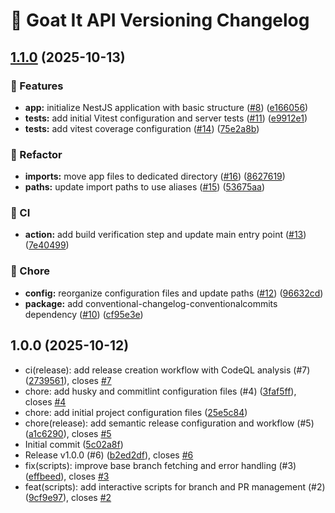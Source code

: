 # 🐐 Goat It API Versioning Changelog

## [1.1.0](https://github.com/antoinezanardi/goat-it-api/compare/v1.0.0...v1.1.0) (2025-10-13)

### 🚀 Features

* **app:** initialize NestJS application with basic structure ([#8](https://github.com/antoinezanardi/goat-it-api/issues/8)) ([e166056](https://github.com/antoinezanardi/goat-it-api/commit/e1660560b3c631b55ab97fcdd203ed1650c0315b))
* **tests:** add initial Vitest configuration and server tests ([#11](https://github.com/antoinezanardi/goat-it-api/issues/11)) ([e9912e1](https://github.com/antoinezanardi/goat-it-api/commit/e9912e1136aaca69dedb7e74d03fd11af461e747))
* **tests:** add vitest coverage configuration ([#14](https://github.com/antoinezanardi/goat-it-api/issues/14)) ([75e2a8b](https://github.com/antoinezanardi/goat-it-api/commit/75e2a8bc40529a84fbf765160bd409a2dfdd7eb3))

### 🔩 Refactor

* **imports:** move app files to dedicated directory ([#16](https://github.com/antoinezanardi/goat-it-api/issues/16)) ([8627619](https://github.com/antoinezanardi/goat-it-api/commit/862761944f10e73356aa3ad4ca07731568147d2d))
* **paths:** update import paths to use aliases ([#15](https://github.com/antoinezanardi/goat-it-api/issues/15)) ([53675aa](https://github.com/antoinezanardi/goat-it-api/commit/53675aa31274aadf2b93157b21fd6879f67064f6))

### 🔁 CI

* **action:** add build verification step and update main entry point ([#13](https://github.com/antoinezanardi/goat-it-api/issues/13)) ([7e40499](https://github.com/antoinezanardi/goat-it-api/commit/7e40499c7c14f7cabed1970dd42c7289e9755ca2))

### 🧹 Chore

* **config:** reorganize configuration files and update paths ([#12](https://github.com/antoinezanardi/goat-it-api/issues/12)) ([96632cd](https://github.com/antoinezanardi/goat-it-api/commit/96632cdca6f450e17019b3bac68f183618c9f1a7))
* **package:** add conventional-changelog-conventionalcommits dependency ([#10](https://github.com/antoinezanardi/goat-it-api/issues/10)) ([cf95e3e](https://github.com/antoinezanardi/goat-it-api/commit/cf95e3e4fb3b93a1685814f10919883ee5efda96))

## 1.0.0 (2025-10-12)

* ci(release): add release creation workflow with CodeQL analysis (#7) ([2739561](https://github.com/antoinezanardi/goat-it-api/commit/2739561)), closes [#7](https://github.com/antoinezanardi/goat-it-api/issues/7)
* chore: add husky and commitlint configuration files (#4) ([3faf5ff](https://github.com/antoinezanardi/goat-it-api/commit/3faf5ff)), closes [#4](https://github.com/antoinezanardi/goat-it-api/issues/4)
* chore: add initial project configuration files ([25e5c84](https://github.com/antoinezanardi/goat-it-api/commit/25e5c84))
* chore(release): add semantic release configuration and workflow (#5) ([a1c6290](https://github.com/antoinezanardi/goat-it-api/commit/a1c6290)), closes [#5](https://github.com/antoinezanardi/goat-it-api/issues/5)
* Initial commit ([5c02a8f](https://github.com/antoinezanardi/goat-it-api/commit/5c02a8f))
* Release v1.0.0 (#6) ([b2ed2df](https://github.com/antoinezanardi/goat-it-api/commit/b2ed2df)), closes [#6](https://github.com/antoinezanardi/goat-it-api/issues/6)
* fix(scripts): improve base branch fetching and error handling (#3) ([effbeed](https://github.com/antoinezanardi/goat-it-api/commit/effbeed)), closes [#3](https://github.com/antoinezanardi/goat-it-api/issues/3)
* feat(scripts): add interactive scripts for branch and PR management (#2) ([9cf9e97](https://github.com/antoinezanardi/goat-it-api/commit/9cf9e97)), closes [#2](https://github.com/antoinezanardi/goat-it-api/issues/2)
